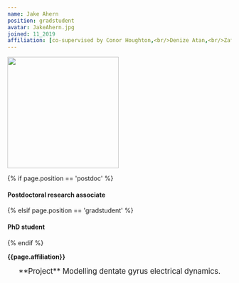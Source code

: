 ```yaml
---
name: Jake Ahern
position: gradstudent
avatar: JakeAhern.jpg
joined: 11_2019
affiliation: [co-supervised by Conor Houghton,<br/>Denize Atan,<br/>Zafar Bashir]
---
```


<img width="250" src="{{site.baseurl}}/images/people/{{page.avatar}}" data-action="zoom">

 {% if page.position == 'postdoc' %}
<h4>Postdoctoral research associate</h4>
 {% elsif page.position == 'gradstudent' %}
<h4>PhD student</h4>
 {% endif %}

<b>{{page.affiliation}}</b>

<header class="masthead text-justify" style="font-size:120%">
**Project**  
Modelling dentate gyrus electrical dynamics.
</header>
<br><br>
